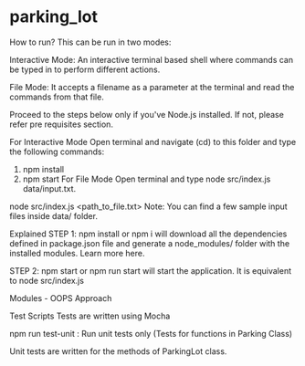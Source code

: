 # parking_lot
How to run?
This can be run in two modes:

Interactive Mode: An interactive terminal based shell where commands can be typed in to perform different actions.

File Mode: It accepts a filename as a parameter at the terminal and read the commands from that file.


Proceed to the steps below only if you've Node.js installed. If not, please refer pre requisites section.

For Interactive Mode
Open terminal and navigate (cd) to this folder and type the following commands:

1. npm install
2. npm start
For File Mode
Open terminal and type node src/index.js data/input.txt.

node src/index.js <path_to_file.txt>
Note: You can find a few sample input files inside data/ folder.

Explained
STEP 1: npm install or npm i will download all the dependencies defined in package.json file and generate a node_modules/ folder with the installed modules. Learn more here.

STEP 2: npm start or npm run start will start the application. It is equivalent to node src/index.js


Modules - OOPS Approach

Test Scripts
Tests are written using Mocha

npm run test-unit : Run unit tests only (Tests for functions in Parking Class)

Unit tests are written for the methods of ParkingLot class.



